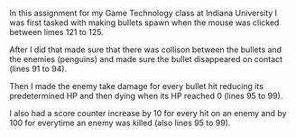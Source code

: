 In this assignment for my Game Technology class at Indiana University I was first tasked with 
making bullets spawn when the mouse was clicked between limes 121 to 125. 

After I did that made sure that there was collison between the bullets and the enemies (penguins) 
and made sure the bullet disappeared on contact (lines 91 to 94). 

Then I made the enemy take damage for every bullet hit reducing its predetermined HP and 
then dying when its HP reached 0 (lines 95 to 99). 

I also had a score counter increase by 10 for every hit on an enemy and by 100 for everytime 
an enemy was killed (also lines 95 to 99).